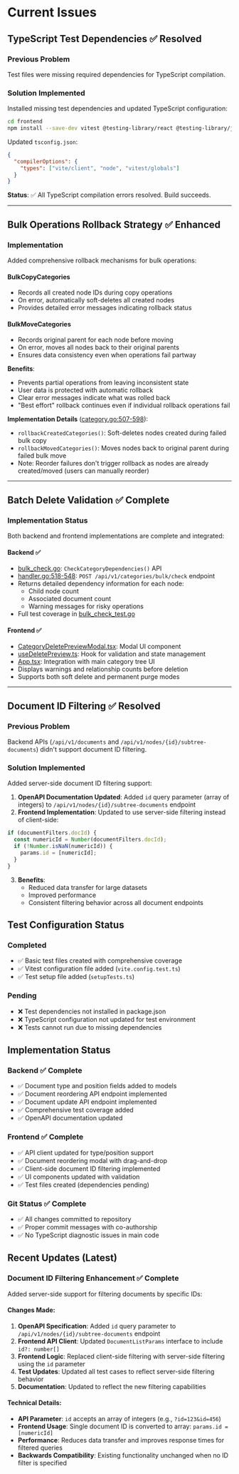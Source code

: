 # Current Issues

## TypeScript Test Dependencies ✅ Resolved

### Previous Problem
Test files were missing required dependencies for TypeScript compilation.

### Solution Implemented
Installed missing test dependencies and updated TypeScript configuration:

```bash
cd frontend
npm install --save-dev vitest @testing-library/react @testing-library/jest-dom @types/node
```

Updated `tsconfig.json`:
```json
{
  "compilerOptions": {
    "types": ["vite/client", "node", "vitest/globals"]
  }
}
```

**Status**: ✅ All TypeScript compilation errors resolved. Build succeeds.

---

## Bulk Operations Rollback Strategy ✅ Enhanced

### Implementation
Added comprehensive rollback mechanisms for bulk operations:

#### BulkCopyCategories
- Records all created node IDs during copy operations
- On error, automatically soft-deletes all created nodes
- Provides detailed error messages indicating rollback status

#### BulkMoveCategories
- Records original parent for each node before moving
- On error, moves all nodes back to their original parents
- Ensures data consistency even when operations fail partway

**Benefits**:
- Prevents partial operations from leaving inconsistent state
- User data is protected with automatic rollback
- Clear error messages indicate what was rolled back
- "Best effort" rollback continues even if individual rollback operations fail

**Implementation Details** ([category.go:507-598](backend/internal/service/category.go#L507-L598)):
- `rollbackCreatedCategories()`: Soft-deletes nodes created during failed bulk copy
- `rollbackMovedCategories()`: Moves nodes back to original parent during failed bulk move
- Note: Reorder failures don't trigger rollback as nodes are already created/moved (users can manually reorder)

---

## Batch Delete Validation ✅ Complete

### Implementation Status
Both backend and frontend implementations are complete and integrated:

#### Backend ✅
- [bulk_check.go](backend/internal/service/bulk_check.go): `CheckCategoryDependencies()` API
- [handler.go:518-548](backend/internal/api/handler.go#L518-L548): `POST /api/v1/categories/bulk/check` endpoint
- Returns detailed dependency information for each node:
  - Child node count
  - Associated document count
  - Warning messages for risky operations
- Full test coverage in [bulk_check_test.go](backend/internal/service/bulk_check_test.go)

#### Frontend ✅
- [CategoryDeletePreviewModal.tsx](frontend/src/features/categories/components/CategoryDeletePreviewModal.tsx): Modal UI component
- [useDeletePreview.ts](frontend/src/features/categories/hooks/useDeletePreview.ts): Hook for validation and state management
- [App.tsx](frontend/src/App.tsx): Integration with main category tree UI
- Displays warnings and relationship counts before deletion
- Supports both soft delete and permanent purge modes

---

## Document ID Filtering ✅ Resolved

### Previous Problem
Backend APIs (`/api/v1/documents` and `/api/v1/nodes/{id}/subtree-documents`) didn't support document ID filtering.

### Solution Implemented
Added server-side document ID filtering support:

1. **OpenAPI Documentation Updated**: Added `id` query parameter (array of integers) to `/api/v1/nodes/{id}/subtree-documents` endpoint
2. **Frontend Implementation**: Updated to use server-side filtering instead of client-side:

```typescript
if (documentFilters.docId) {
  const numericId = Number(documentFilters.docId);
  if (!Number.isNaN(numericId)) {
    params.id = [numericId];
  }
}
```

3. **Benefits**:
   - Reduced data transfer for large datasets
   - Improved performance
   - Consistent filtering behavior across all document endpoints

## Test Configuration Status

### Completed
- ✅ Basic test files created with comprehensive coverage
- ✅ Vitest configuration file added (`vite.config.test.ts`)
- ✅ Test setup file added (`setupTests.ts`)

### Pending
- ❌ Test dependencies not installed in package.json
- ❌ TypeScript configuration not updated for test environment
- ❌ Tests cannot run due to missing dependencies

## Implementation Status

### Backend ✅ Complete
- ✅ Document type and position fields added to models
- ✅ Document reordering API endpoint implemented
- ✅ Document update API endpoint implemented
- ✅ Comprehensive test coverage added
- ✅ OpenAPI documentation updated

### Frontend ✅ Complete
- ✅ API client updated for type/position support
- ✅ Document reordering modal with drag-and-drop
- ✅ Client-side document ID filtering implemented
- ✅ UI components updated with validation
- ✅ Test files created (dependencies pending)

### Git Status ✅ Complete
- ✅ All changes committed to repository
- ✅ Proper commit messages with co-authorship
- ✅ No TypeScript diagnostic issues in main code

## Recent Updates (Latest)

### Document ID Filtering Enhancement ✅ Complete
Added server-side support for filtering documents by specific IDs:

#### Changes Made:
1. **OpenAPI Specification**: Added `id` query parameter to `/api/v1/nodes/{id}/subtree-documents` endpoint
2. **Frontend API Client**: Updated `DocumentListParams` interface to include `id?: number[]`
3. **Frontend Logic**: Replaced client-side filtering with server-side filtering using the `id` parameter
4. **Test Updates**: Updated all test cases to reflect server-side filtering behavior
5. **Documentation**: Updated to reflect the new filtering capabilities

#### Technical Details:
- **API Parameter**: `id` accepts an array of integers (e.g., `?id=123&id=456`)
- **Frontend Usage**: Single document ID is converted to array: `params.id = [numericId]`
- **Performance**: Reduces data transfer and improves response times for filtered queries
- **Backwards Compatibility**: Existing functionality unchanged when no ID filter is specified